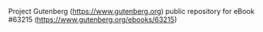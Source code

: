 Project Gutenberg (https://www.gutenberg.org) public repository for eBook #63215 (https://www.gutenberg.org/ebooks/63215)
